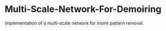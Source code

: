 # Multi-Scale-Network-For-Demoiring
Implementation of a multi-scale network for moiré pattern removal.
